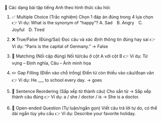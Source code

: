📘 Các dạng bài tập tiếng Anh theo hình thức câu hỏi:
1. ✅ Multiple Choice (Trắc nghiệm)
Chọn 1 đáp án đúng trong 4 lựa chọn
👉 Ví dụ: What is the synonym of “happy”?
A. Sad B. Angry C. Joyful D. Tired

2. ❌ True/False (Đúng/Sai)
Đọc câu và xác định thông tin đúng hay sai
👉 Ví dụ: “Paris is the capital of Germany.” → False

3. 🔄 Matching (Nối cặp đúng)
Nối từ/câu ở cột A với cột B
👉 Ví dụ: Từ vựng – Định nghĩa, Câu – Ảnh minh họa

4. ✏️ Gap Filling (Điền vào chỗ trống)
Điền từ còn thiếu vào câu/đoạn văn
👉 Ví dụ: He ___ to school every day. → goes

5. 🔡 Sentence Reordering (Sắp xếp từ thành câu)
Cho sẵn từ → Sắp xếp thành câu đúng
👉 Ví dụ:
a / she / doctor / is → She is a doctor.

7. 🧠 Open-ended Question (Tự luận/ngắn gọn)
Viết câu trả lời tự do, có thể dài ngắn tùy yêu cầu
👉 Ví dụ: Describe your favorite holiday.
